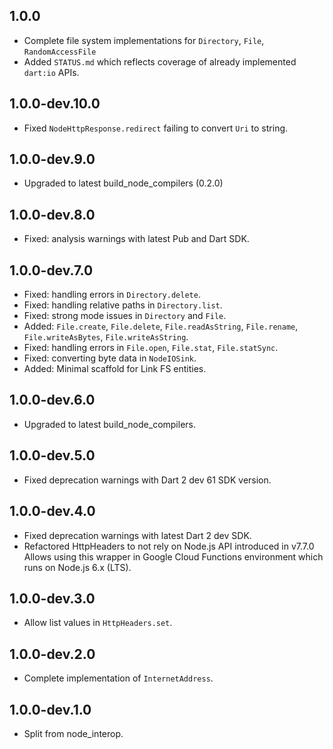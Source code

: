 ## 1.0.0

- Complete file system implementations for `Directory`, `File`, `RandomAccessFile`
- Added `STATUS.md` which reflects coverage of already implemented `dart:io` APIs.

## 1.0.0-dev.10.0

- Fixed `NodeHttpResponse.redirect` failing to convert `Uri` to string.

## 1.0.0-dev.9.0

- Upgraded to latest build_node_compilers (0.2.0)

## 1.0.0-dev.8.0

- Fixed: analysis warnings with latest Pub and Dart SDK.

## 1.0.0-dev.7.0

- Fixed: handling errors in `Directory.delete`.
- Fixed: handling relative paths in `Directory.list`.
- Fixed: strong mode issues in `Directory` and `File`.
- Added: `File.create`, `File.delete`, `File.readAsString`, `File.rename`,
    `File.writeAsBytes`, `File.writeAsString`.
- Fixed: handling errors in `File.open`, `File.stat`, `File.statSync`.
- Fixed: converting byte data in `NodeIOSink`.
- Added: Minimal scaffold for Link FS entities.

## 1.0.0-dev.6.0

- Upgraded to latest build_node_compilers.

## 1.0.0-dev.5.0

- Fixed deprecation warnings with Dart 2 dev 61 SDK version.

## 1.0.0-dev.4.0

- Fixed deprecation warnings with latest Dart 2 dev SDK.
- Refactored HttpHeaders to not rely on Node.js API introduced in v7.7.0
    Allows using this wrapper in Google Cloud Functions environment
    which runs on Node.js 6.x (LTS).

## 1.0.0-dev.3.0

- Allow list values in `HttpHeaders.set`.

## 1.0.0-dev.2.0

- Complete implementation of `InternetAddress`.

## 1.0.0-dev.1.0

- Split from node_interop.
